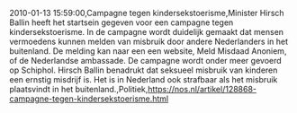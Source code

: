 2010-01-13 15:59:00,Campagne tegen kindersekstoerisme,Minister Hirsch Ballin heeft het startsein gegeven voor een campagne tegen kindersekstoerisme. In de campagne wordt duidelijk gemaakt dat mensen vermoedens kunnen melden van misbruik door andere Nederlanders in het buitenland. De melding kan naar een een website, Meld Misdaad Anoniem, of de Nederlandse ambassade. De campagne wordt onder meer gevoerd op Schiphol. Hirsch Ballin benadrukt dat seksueel misbruik van kinderen een ernstig misdrijf is. Het is in Nederland ook strafbaar als het misbruik plaatsvindt in het buitenland.,Politiek,https://nos.nl/artikel/128868-campagne-tegen-kindersekstoerisme.html